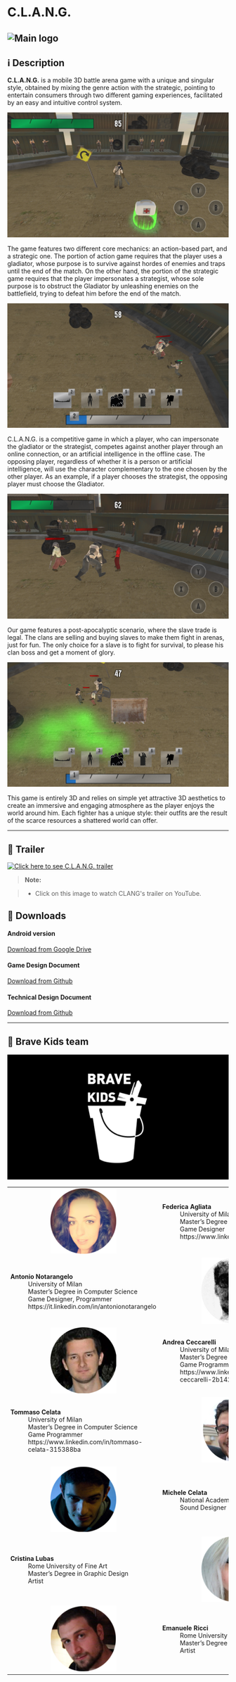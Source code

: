 **C.L.A.N.G.**
===================

![Main logo](http://oi64.tinypic.com/o0ujxl.jpg)
----------

<i class="icon-info"></i> :information_source: **Description**
-------------
**C.L.A.N.G.** is a mobile 3D battle arena game with a unique and singular style, obtained by mixing the genre action with the strategic, pointing to entertain consumers through two different gaming experiences, facilitated by an easy and intuitive control system.

![Screenshot n°1](https://raw.githubusercontent.com/BraveKids/CLANG/master/Screenshots/Screenshot_20160629-180006.png)

The game features two different core mechanics: an action-based part, and a strategic one. The portion of action game requires that the player uses a gladiator, whose purpose is to survive against hordes of enemies and traps until the end of the match. On the other hand, the portion of the strategic game requires that the player impersonates a strategist, whose sole purpose is to obstruct the Gladiator by unleashing enemies on the battlefield, trying to defeat him before the end of the match.

![Screenshot n°2](https://raw.githubusercontent.com/BraveKids/CLANG/master/Screenshots/Screenshot_20160629-180211.png)

C.L.A.N.G. is a competitive game in which a player, who can impersonate the gladiator or the strategist, competes against another player through an online connection, or an artificial intelligence in the offline case. The opposing player, regardless of whether it is a person or artificial intelligence, will use the character complementary to the one chosen by the other player. As an example, if a player chooses the strategist, the opposing player must choose the Gladiator.

![Screenshot n°3](https://raw.githubusercontent.com/BraveKids/CLANG/master/Screenshots/Screenshot_20160629-180208.png)

Our game features a post-apocalyptic scenario, where the slave trade is legal. The clans are selling and buying slaves to make them fight in arenas, just for fun. The only choice for a slave is to fight for survival, to please his clan boss and get a moment of glory.

![Screenshot n°4](https://raw.githubusercontent.com/BraveKids/CLANG/master/Screenshots/Screenshot_20160629-180222.png)

This game is entirely 3D and relies on simple yet attractive 3D aesthetics to create an immersive and engaging atmosphere as the player enjoys the world around him.
Each fighter has a unique style: their outfits are the result of the scarce resources a shattered world can offer.

----------

<i class="icon-video"></i> :movie_camera: **Trailer**
-------------

[![Click here to see C.L.A.N.G. trailer](http://img.youtube.com/vi/Dln3aXFeQRQ/0.jpg)](https://goo.gl/jius2v)

> **Note:**

> - Click on this image to watch CLANG's trailer on YouTube.


<i class="icon-download"></i> :floppy_disk: **Downloads**
-------------

#### <i class="icon-download"></i> **Android version**

[<i class="icon-provider-gdrive"></i> Download from Google Drive](https://goo.gl/nJsGge)

#### <i class="icon-download"></i> **Game Design Document**

[<i class="icon-provider-github"></i> Download from Github](https://raw.githubusercontent.com/BraveKids/CLANG/master/Documents/BraveKids_GDD.pdf)

#### <i class="icon-download"></i> **Technical Design Document**

[<i class="icon-provider-github"></i> Download from Github](https://raw.githubusercontent.com/BraveKids/CLANG/master/Documents/BraveKids_TDD.pdf)


----------


<i class="icon-user"></i> :space_invader: **Brave Kids team**
-------------------

![Brave Kids logo](https://raw.githubusercontent.com/BraveKids/CLANG/master/Documents/Resources/logo.jpg)

<table>
  <tbody>
    <tr>
      <td align="center"><img src="https://raw.githubusercontent.com/BraveKids/CLANG/master/Documents/Resources/image3.png" width="150" height="150" /></td>
      <td>
      <dl>
<dt><b>Federica Agliata</b></dt>
<dd>University of Milan</dd>
<dd>Master’s Degree in Computer Science</dd>
<dd>Game Designer</dd>
<dd>https://www.linkedin.com/in/federicaagliata</dd>
</dl>
      </td>
    </tr>
    <tr>     
      <td>
      <dl>
<dt><b>Antonio Notarangelo</b></dt>
<dd>University of Milan</dd>
<dd>Master’s Degree in Computer Science</dd>
<dd>Game Designer, Programmer</dd>
<dd>https://it.linkedin.com/in/antonionotarangelo</dd>
</dl>
      </td>
      <td align="center"><img src="https://raw.githubusercontent.com/BraveKids/CLANG/master/Documents/Resources/image4.jpeg" width="150" height="150" /></td>
    </tr>
    <tr>
      <td align="center"><img src="https://raw.githubusercontent.com/BraveKids/CLANG/master/Documents/Resources/image5.png" width="150" height="150" /></td>
      <td>
      <dl>
<dt><b>Andrea Ceccarelli</b></dt>
<dd>University of Milan</dd>
<dd>Master’s Degree in Computer Science</dd>
<dd>Game Programmer</dd>
<dd>https://www.linkedin.com/in/andrea-ceccarelli-2b142bba</dd>
</dl>
      </td>
    </tr>
    <tr>      
      <td>
      <dl>
<dt><b>Tommaso Celata</b></dt>
<dd>University of Milan</dd>
<dd>Master’s Degree in Computer Science</dd>
<dd>Game Programmer</dd>
<dd>https://www.linkedin.com/in/tommaso-celata-315388ba</dd>
</dl>
      </td>
      <td align="center"><img src="https://raw.githubusercontent.com/BraveKids/CLANG/master/Documents/Resources/image6.png" width="150" height="150" /></td>
    </tr>
    <tr>
      <td align="center"><img src="https://raw.githubusercontent.com/BraveKids/CLANG/master/Documents/Resources/image7.png" width="150" height="150" /></td>
      <td>
      <dl>
<dt><b>Michele Celata</b></dt>
<dd>National Academy of St Cecilia</dd>
<dd>Sound Designer</dd>
</dl>
      </td>
    </tr>
    <tr>      
      <td>
      <dl>
<dt><b>Cristina Lubas</b></dt>
<dd>Rome University of Fine Art</dd>
<dd>Master’s Degree in Graphic Design</dd>
<dd>Artist</dd>
</dl>
      </td>
      <td align="center"><img src="https://raw.githubusercontent.com/BraveKids/CLANG/master/Documents/Resources/image8.png" width="150" height="150" /></td>
    </tr>
    </tr>
    <tr>      
      <td align="center"><img src="https://raw.githubusercontent.com/BraveKids/CLANG/master/Documents/Resources/image9.png" width="150" height="150" /></td>
      <td>
      <dl>
<dt><b>Emanuele Ricci</b></dt>
<dd>Rome University of Fine Art</dd>
<dd>Master’s Degree in Graphic Design</dd>
<dd>Artist</dd>
</dl>
      </td>
    </tr>
  </tbody>
</table>



